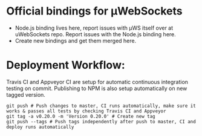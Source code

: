 # Official bindings for µWebSockets
* Node.js binding lives here, report issues with µWS itself over at uWebSockets repo. Report issues with the Node.js binding here.
* Create new bindings and get them merged here.

# Deployment Workflow: 
Travis CI and Appveyor CI are setup for automatic continuous integration testing on commit. Publishing to NPM is also setup automatically on new tagged version.

```shell
git push # Push changes to master, CI runs automatically, make sure it works & passes all tests by checking Travis CI and Appveyor
git tag -a v0.20.0 -m 'Version 0.20.0' # Create new tag
git push --tags # Push tags independently after push to master, CI and deploy runs automatically
```
